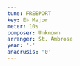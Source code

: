 ```yaml
---
tune: FREEPORT
key: E♭ Major
meter: 10s
composer: Unknown
arranger: St. Ambrose
year: '-'
anacrusis: '0'
---
```

